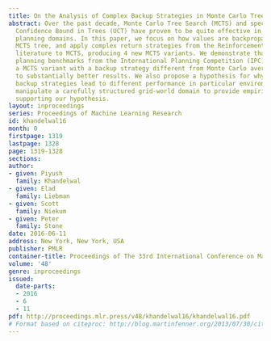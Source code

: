```yaml
---
title: On the Analysis of Complex Backup Strategies in Monte Carlo Tree Search
abstract: Over the past decade, Monte Carlo Tree Search (MCTS) and specifically Upper
  Confidence Bound in Trees (UCT) have proven to be quite effective in large probabilistic
  planning domains. In this paper, we focus on how values are backpropagated in the
  MCTS tree, and apply complex return strategies from the Reinforcement Learning (RL)
  literature to MCTS, producing 4 new MCTS variants. We demonstrate that in some probabilistic
  planning benchmarks from the International Planning Competition (IPC), selecting
  a MCTS variant with a backup strategy different from Monte Carlo averaging can lead
  to substantially better results. We also propose a hypothesis for why different
  backup strategies lead to different performance in particular environments, and
  manipulate a carefully structured grid-world domain to provide empirical evidence
  supporting our hypothesis.
layout: inproceedings
series: Proceedings of Machine Learning Research
id: khandelwal16
month: 0
firstpage: 1319
lastpage: 1328
page: 1319-1328
sections: 
author:
- given: Piyush
  family: Khandelwal
- given: Elad
  family: Liebman
- given: Scott
  family: Niekum
- given: Peter
  family: Stone
date: 2016-06-11
address: New York, New York, USA
publisher: PMLR
container-title: Proceedings of The 33rd International Conference on Machine Learning
volume: '48'
genre: inproceedings
issued:
  date-parts:
  - 2016
  - 6
  - 11
pdf: http://proceedings.mlr.press/v48/khandelwal16/khandelwal16.pdf
# Format based on citeproc: http://blog.martinfenner.org/2013/07/30/citeproc-yaml-for-bibliographies/
---
```

